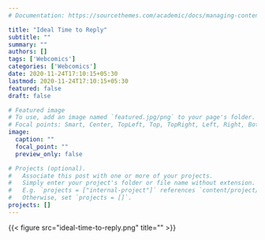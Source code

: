 ```yaml
---
# Documentation: https://sourcethemes.com/academic/docs/managing-content/

title: "Ideal Time to Reply"
subtitle: ""
summary: ""
authors: []
tags: ['Webcomics']
categories: ['Webcomics']
date: 2020-11-24T17:10:15+05:30
lastmod: 2020-11-24T17:10:15+05:30
featured: false
draft: false

# Featured image
# To use, add an image named `featured.jpg/png` to your page's folder.
# Focal points: Smart, Center, TopLeft, Top, TopRight, Left, Right, BottomLeft, Bottom, BottomRight.
image:
  caption: ""
  focal_point: ""
  preview_only: false

# Projects (optional).
#   Associate this post with one or more of your projects.
#   Simply enter your project's folder or file name without extension.
#   E.g. `projects = ["internal-project"]` references `content/project/deep-learning/index.md`.
#   Otherwise, set `projects = []`.
projects: []
---
```



{{< figure src="ideal-time-to-reply.png" title="" >}}

